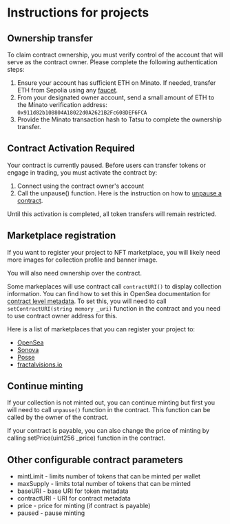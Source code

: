 # Instructions for projects

## Ownership transfer
To claim contract ownership, you must verify control of the account that will serve as the contract owner. Please complete the following authentication steps:
1. Ensure your account has sufficient ETH on Minato. If needed, transfer ETH from Sepolia using any [faucet](https://docs.soneium.org/docs/builders/tools/faucets).
2. From your designated owner account, send a small amount of ETH to the Minato verification address: `0x911d82b108804A18022d0A2621B2Fc608DEF6FCA` 
3. Provide the Minato transaction hash to Tatsu to complete the ownership transfer.
   

## Contract Activation Required
Your contract is currently paused. Before users can transfer tokens or engage in trading, you must activate the contract by:
1. Connect using the contract owner's account
2. Call the unpause() function. Here is the instruction on how to [unpause a contract](UNPAUSE.md).

Until this activation is completed, all token transfers will remain restricted.


## Marketplace registration
If you want to register your project to NFT marketplace, you will likely need more images for collection profile and banner image.

You will also need ownership over the contract.

Some markeplaces will use contract call `contractURI()` to display collection information. You can find how to set this in OpenSea documentation for [contract level metadata](https://docs.opensea.io/docs/contract-level-metadata). To set this, you will need to call `setContractURI(string memory _uri)` function in the contract and you need to use contract owner address for this.

Here is a list of marketplaces that you can register your project to:
- [OpenSea](https://opensea.io/)
- [Sonova](https://sonova.one/soneium/collections)
- [Posse](https://posse.market/home)
- [fractalvisions.io](https://fractalvisions.io/)


## Continue minting
If your collection is not minted out, you can continue minting but first you will need to call `unpause()` function in the contract. This function can be called by the owner of the contract. 

If your contract is payable, you can also change the price of minting by calling setPrice(uint256 _price) function in the contract.


## Other configurable contract parameters
* mintLimit - limits number of tokens that can be minted per wallet
* maxSupply - limits total number of tokens that can be minted
* baseURI - base URI for token metadata
* contractURI - URI for contract metadata
* price - price for minting (if contract is payable)
* paused - pause minting